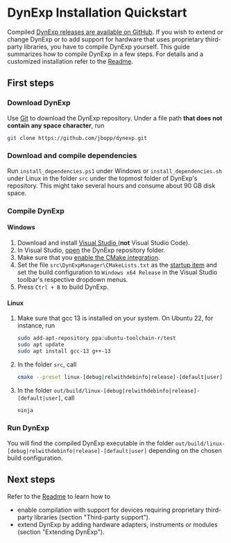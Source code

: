 # DynExp Installation Quickstart
Compiled [DynExp releases are available on GitHub](https://github.com/jbopp/dynexp/releases).
If you wish to extend or change DynExp or to add support for hardware that uses proprietary third-party libraries, you have to compile DynExp yourself.
This guide summarizes how to compile DynExp in a few steps.
For details and a customized installation refer to the [Readme](./README.md).

## First steps

### Download DynExp 
Use [Git](https://git-scm.com/) to download the DynExp repository.
Under a file path **that does not contain any space character**, run
```bash
git clone https://github.com/jbopp/dynexp.git
```

### Download and compile dependencies
Run `install_dependencies.ps1` under Windows or `install_dependencies.sh` under Linux in the folder `src` under the topmost folder of DynExp's repository.
This might take several hours and consume about 90 GB disk space.

### Compile DynExp
#### Windows
1. Download and install [Visual Studio
](https://visualstudio.microsoft.com/de/) (**not** Visual Studio Code).
2. In Visual Studio, [open](https://learn.microsoft.com/en-us/cpp/build/cmake-projects-in-visual-studio) the DynExp repository folder.
3. Make sure that you [enable the CMake integration](https://learn.microsoft.com/en-us/cpp/build/cmake-projects-in-visual-studio#cmake-partial-activation).
4. Set the file `src\DynExpManager\CMakeLists.txt` as the [startup item](https://learn.microsoft.com/en-us/cpp/build/cmake-projects-in-visual-studio#building-cmake-projects) and set the build configuration to `Windows x64 Release` in the Visual Studio toolbar's respective dropdown menus.
5. Press `Ctrl + B` to build DynExp.

#### Linux
1. Make sure that gcc 13 is installed on your system. On Ubuntu 22, for instance, run
	```bash
	sudo add-apt-repository ppa:ubuntu-toolchain-r/test
	sudo apt update
	sudo apt install gcc-13 g++-13
	```
2. In the folder `src`, call
	```bash
	cmake --preset linux-[debug|relwithdebinfo|release]-[default|user] ./DynExpManager
	```
3. In the folder `out/build/linux-[debug|relwithdebinfo|release]-[default|user]`, call
    ```bash
	ninja
	```

### Run DynExp
You will find the compiled DynExp executable in the folder `out/build/linux-[debug|relwithdebinfo|release]-[default|user]` depending on the chosen build configuration.

## Next steps
Refer to the [Readme](./README.md) to learn how to
* enable compilation with support for devices requiring proprietary third-party libraries (section "Third-party support").
* extend DynExp by adding hardware adapters, instruments or modules (section "Extending DynExp").